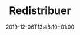 ---
title: Redistribuer
date: 2019-12-06T13:48:10+01:00
layout: redistribuer
menu:
  main:
    parent: association
    weight: 1
illu: /img/page-redistribuer/redistributeurs_intro.svg
intro: 
    first: "Si vous accueillez des personnes en situation de précarité menstruelle, vous pouvez aussi devenir partenaire redistributeur. Le principe est simple : vous entrez en contact avec nous, vous nous faites part de vos besoins, et, en fonction, nous vous distribuons des dons que vous pouvez ensuite mettre à disposition de vos bénéficiaires."
    button:
      link: "https://partenaire.regleselementaires.com/account/login"
      text: "Je deviens partenaire"
steps:
  - img: /img/page-redistribuer/step1.svg
    step: 1
    text: "Une personne de votre organisation s'inscrit sur notre <a target=\"_blank\" href=\"https://partenaire.regleselementaires.com/account/register_partner\">plate-forme</a> et remplit le formulaire de demande de partenariat."
  - img: /img/page-redistribuer/step2.svg
    step: 2
    text: 'L’équipe redistribution de Règles Élémentaires prend contact avec vous sous 1 mois.'
  - img: /img/page-redistribuer/step3.svg
    step: 3
    text: Vous confirmez vos besoins et signez une convention de partenariat avec Règles Élémentaires.
  - img: /img/page-redistribuer/step4.svg
    step: 4
    text: Nous convenons d’une date de récupération des produits, en fonction de vos moyens de transport et de stockage ainsi que de la disponibilité des stocks de Règles Élémentaires.
redistributeurs:
  type: redistributeur
  title: Nos Partenaires Redistributeurs
photos:
  - img: /img/page-redistribuer/photo1.png
  - img: /img/page-redistribuer/photo2.png
  - img: /img/page-redistribuer/photo3.png
  - img: /img/page-redistribuer/photo4.png
carousel: true
---